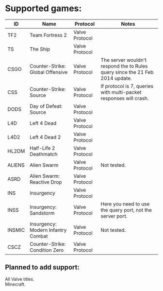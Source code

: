 
# Supported games:
| ID     | Name                               | Protocol       | Notes                                                                        |
|--------|------------------------------------|----------------|------------------------------------------------------------------------------|
| TF2    | Team Fortress 2                    | Valve Protocol |                                                                              |
| TS     | The Ship                           | Valve Protocol |                                                                              |
| CSGO   | Counter-Strike: Global Offensive   | Valve Protocol | The server wouldn't respond the to Rules query since the 21 Feb 2014 update. |
| CSS    | Counter-Strike: Source             | Valve Protocol | If protocol is 7, queries with multi-packet responses will crash.            |
| DODS   | Day of Defeat: Source              | Valve Protocol |                                                                              |
| L4D    | Left 4 Dead                        | Valve Protocol |                                                                              |
| L4D2   | Left 4 Dead 2                      | Valve Protocol |                                                                              |
| HL2DM  | Half-Life 2 Deathmatch             | Valve Protocol |                                                                              |
| ALIENS | Alien Swarm                        | Valve Protocol | Not tested.                                                                  |
| ASRD   | Alien Swarm: Reactive Drop         | Valve Protocol |                                                                              |
| INS    | Insurgency                         | Valve Protocol |                                                                              |
| INSS   | Insurgency: Sandstorm              | Valve Protocol | Here you need to use the query port, not the server port.                    |
| INSMIC | Insurgency: Modern Infantry Combat | Valve Protocol | Not tested.                                                                  |
| CSCZ   | Counter-Strike: Condition Zero     | Valve Protocol |                                                                              |

## Planned to add support:
All Valve titles.  
Minecraft.
